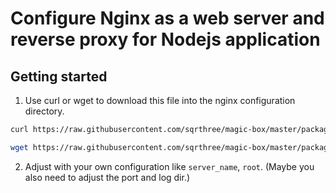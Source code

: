 # Configure Nginx as a web server and reverse proxy for Nodejs application

## Getting started

1. Use curl or wget to download this file into the nginx configuration directory.

```bash
curl https://raw.githubusercontent.com/sqrthree/magic-box/master/packages/nginx-to-node/app.conf -o app.conf
```

```bash
wget https://raw.githubusercontent.com/sqrthree/magic-box/master/packages/nginx-to-node/app.conf -O app.conf
```

2. Adjust with your own configuration like `server_name`, `root`. (Maybe you also need to adjust the port and log dir.)
